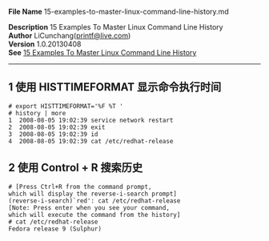 **File Name** 15-examples-to-master-linux-command-line-history.md  

**Description** 15 Examples To Master Linux Command Line History    
**Author** LiCunchang(printf@live.com)  
**Version** 1.0.20130408    
**See** [15 Examples To Master Linux Command Line History](http://www.thegeekstuff.com/2008/08/15-examples-to-master-linux-command-line-history/)  

------

## 1 使用 HISTTIMEFORMAT 显示命令执行时间

    # export HISTTIMEFORMAT='%F %T '
    # history | more
    1  2008-08-05 19:02:39 service network restart
    2  2008-08-05 19:02:39 exit
    3  2008-08-05 19:02:39 id
    4  2008-08-05 19:02:39 cat /etc/redhat-release

## 2 使用 Control + R 搜索历史

    # [Press Ctrl+R from the command prompt,
    which will display the reverse-i-search prompt]
    (reverse-i-search)`red': cat /etc/redhat-release
    [Note: Press enter when you see your command,
    which will execute the command from the history]
    # cat /etc/redhat-release
    Fedora release 9 (Sulphur)













